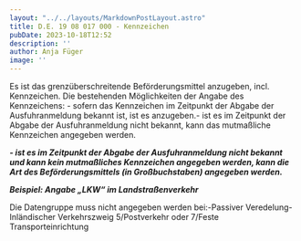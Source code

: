 ```yaml
---
layout: "../../layouts/MarkdownPostLayout.astro"
title: D.E. 19 08 017 000 - Kennzeichen
pubDate: 2023-10-18T12:52
description: ''
author: Anja Füger
image: ''
---
```


Es ist das grenzüberschreitende Beförderungsmittel anzugeben, incl. Kennzeichen. Die bestehenden Möglichkeiten der Angabe des Kennzeichens: - sofern das Kennzeichen im Zeitpunkt der Abgabe der Ausfuhranmeldung bekannt ist, ist es anzugeben.- ist es im Zeitpunkt der Abgabe der Ausfuhranmeldung nicht bekannt, kann das mutmaßliche Kennzeichen angegeben werden.

<strong><em>- ist es im Zeitpunkt der Abgabe der Ausfuhranmeldung nicht bekannt und kann kein mutmaßliches Kennzeichen angegeben werden, kann die Art des Beförderungsmittels (in Großbuchstaben) angegeben werden. </em></strong>

***Beispiel: Angabe „LKW“ im Landstraßenverkehr***

Die Datengruppe muss nicht angegeben werden bei:-Passiver Veredelung-Inländischer Verkehrszweig 5/Postverkehr oder 7/Feste Transporteinrichtung